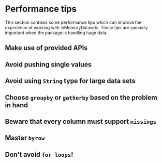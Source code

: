 # Performance tips

This section contains some performance tips which can improve the experience of working with InMemoryDatasets. These tips are specially important when the package is handling huge data.

## Make use of provided APIs

## Avoid pushing single values

## Avoid using `String` type for large data sets

## Choose `groupby` or `gatherby` based on the problem in hand

## Beware that every column must support `missings`

## Master `byrow`

## Don't avoid `for loops`!
